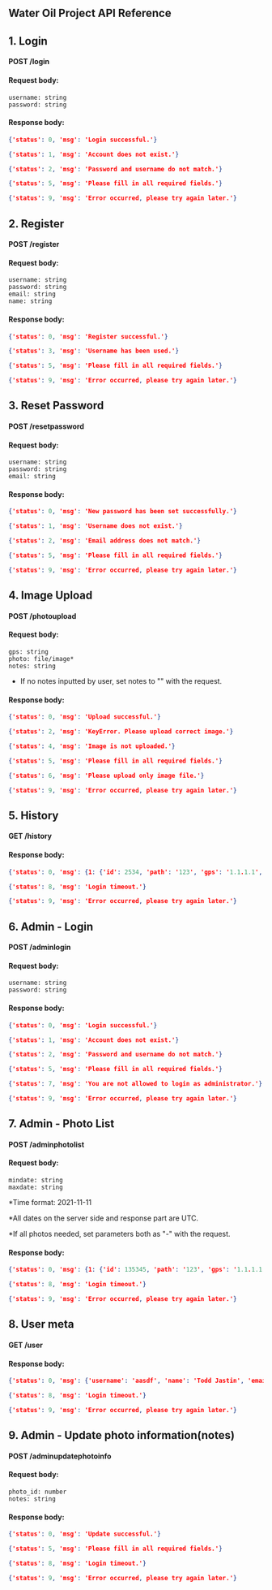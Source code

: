 ## Water Oil Project API Reference



## 1. Login

#### POST /login

#### Request body: 

```
username: string
password: string
```

#### Response body:

```json
{'status': 0, 'msg': 'Login successful.'}
```

```json
{'status': 1, 'msg': 'Account does not exist.'}
```

```json
{'status': 2, 'msg': 'Password and username do not match.'}
```

```json
{'status': 5, 'msg': 'Please fill in all required fields.'}
```

```json
{'status': 9, 'msg': 'Error occurred, please try again later.'}
```



## 2. Register

#### POST /register

#### Request body: 

```
username: string
password: string
email: string
name: string
```

#### Response body:

```json
{'status': 0, 'msg': 'Register successful.'}
```

```json
{'status': 3, 'msg': 'Username has been used.'}
```

```json
{'status': 5, 'msg': 'Please fill in all required fields.'}
```

```json
{'status': 9, 'msg': 'Error occurred, please try again later.'}
```



## 3. Reset Password

#### POST /resetpassword

#### Request body: 

```
username: string
password: string
email: string
```

#### Response body:

```json
{'status': 0, 'msg': 'New password has been set successfully.'}
```

```json
{'status': 1, 'msg': 'Username does not exist.'}
```

```json
{'status': 2, 'msg': 'Email address does not match.'}
```

```json
{'status': 5, 'msg': 'Please fill in all required fields.'}
```

```json
{'status': 9, 'msg': 'Error occurred, please try again later.'}
```



## 4. Image Upload

#### POST /photoupload

#### Request body: 

```
gps: string
photo: file/image*
notes: string
```

* If no notes inputted by user, set notes to "" with the request.

#### Response body:

```json
{'status': 0, 'msg': 'Upload successful.'}
```

```json
{'status': 2, 'msg': 'KeyError. Please upload correct image.'}
```

```json
{'status': 4, 'msg': 'Image is not uploaded.'}
```

```json
{'status': 5, 'msg': 'Please fill in all required fields.'}
```

```json
{'status': 6, 'msg': 'Please upload only image file.'}
```

```json
{'status': 9, 'msg': 'Error occurred, please try again later.'}
```



## 5. History

#### GET /history

#### Response body:

```json
{'status': 0, 'msg': {1: {'id': 2534, 'path': '123', 'gps': '1.1.1.1', 'date': '20211212', 'result': 13.7, 'notes': 'note here.'}, 2: {{'path': '123', 'gps': '1.1.1.1', 'date': '20211212', 'result': 13.7, 'notes': 'note here.'}}}
```

```json
{'status': 8, 'msg': 'Login timeout.'}
```

```json
{'status': 9, 'msg': 'Error occurred, please try again later.'}
```



## 6. Admin - Login

#### POST /adminlogin

#### Request body: 

```
username: string
password: string
```

#### Response body:

```json
{'status': 0, 'msg': 'Login successful.'}
```

```json
{'status': 1, 'msg': 'Account does not exist.'}
```

```json
{'status': 2, 'msg': 'Password and username do not match.'}
```

```json
{'status': 5, 'msg': 'Please fill in all required fields.'}
```

```json
{'status': 7, 'msg': 'You are not allowed to login as administrator.'}
```

```json
{'status': 9, 'msg': 'Error occurred, please try again later.'}
```



## 7. Admin - Photo List

#### POST /adminphotolist

#### Request body: 

```
mindate: string
maxdate: string
```

*Time format: 2021-11-11

*All dates on the server side and response part are UTC.

*If all photos needed, set parameters both as "-" with the request.

#### Response body:

```json
{'status': 0, 'msg': {1: {'id': 135345, 'path': '123', 'gps': '1.1.1.1', 'date': '20211212', 'result': 13.7, 'notes': 'note here.'}, 2: {{'path': '123', 'gps': '1.1.1.1', 'date': '20211212', 'result': 13.7, 'notes': 'note here.'}}}
```

```json
{'status': 8, 'msg': 'Login timeout.'}
```

```json
{'status': 9, 'msg': 'Error occurred, please try again later.'}
```



## 8. User meta

#### GET /user

#### Response body:

```json
{'status': 0, 'msg': {'username': 'aasdf', 'name': 'Todd Jastin', 'email': '123@abc.com'}}
```

```json
{'status': 8, 'msg': 'Login timeout.'}
```

```json
{'status': 9, 'msg': 'Error occurred, please try again later.'}
```



## 9. Admin - Update photo information(notes)

#### POST /adminupdatephotoinfo

#### Request body: 

```
photo_id: number
notes: string
```

#### Response body:

```json
{'status': 0, 'msg': 'Update successful.'}
```

```json
{'status': 5, 'msg': 'Please fill in all required fields.'}
```

```json
{'status': 8, 'msg': 'Login timeout.'}
```

```json
{'status': 9, 'msg': 'Error occurred, please try again later.'}
```

